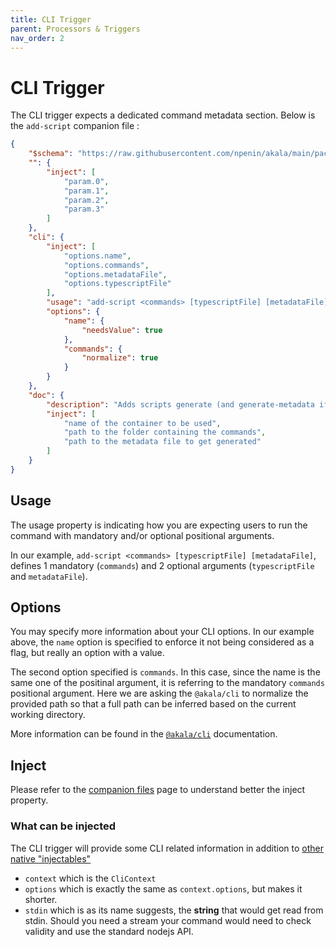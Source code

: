 ```yaml
---
title: CLI Trigger
parent: Processors & Triggers
nav_order: 2
---
```


# CLI Trigger

The CLI trigger expects a dedicated command metadata section. Below is the `add-script` companion file :

```json
{
    "$schema": "https://raw.githubusercontent.com/npenin/akala/main/packages/commands/command-schema.json",
    "": {
        "inject": [
            "param.0",
            "param.1",
            "param.2",
            "param.3"
        ]
    },
    "cli": {
        "inject": [
            "options.name",
            "options.commands",
            "options.metadataFile",
            "options.typescriptFile"
        ],
        "usage": "add-script <commands> [typescriptFile] [metadataFile]",
        "options": {
            "name": {
                "needsValue": true
            },
            "commands": {
                "normalize": true
            }
        }
    },
    "doc": {
        "description": "Adds scripts generate (and generate-metadata if `typescriptFile` is present) to the closest package.json\nif `name` is provided, generated scripts names are suffixed with the provided name",
        "inject": [
            "name of the container to be used",
            "path to the folder containing the commands",
            "path to the metadata file to get generated"
        ]
    }
}
```

## Usage

The usage property is indicating how you are expecting users to run the command with mandatory and/or optional positional arguments.

In our example, `add-script <commands> [typescriptFile] [metadataFile]`, defines 1 mandatory (`commands`) and 2 optional arguments (`typescriptFile` and `metadataFile`).

## Options

You may specify more information about your CLI options. In our example above, the `name` option is specified to enforce it not being considered as a flag, but really an option with a value.

The second option specified is `commands`. In this case, since the name is the same one of the positinal argument, it is referring to the mandatory `commands` positional argument. Here we are asking the `@akala/cli` to normalize the provided path so that a full path can be inferred based on the current working directory.

More information can be found in the [`@akala/cli`](../../_cli) documentation.

## Inject

Please refer to the [companion files](../companion-files) page to understand better the inject property.

### What can be injected

The CLI trigger will provide some CLI related information in addition to [other native "injectables"](../companion-files)

- `context` which is the `CliContext`
- `options` which is exactly the same as `context.options`, but makes it shorter.
- `stdin` which is as its name suggests, the **string** that would get read from stdin. Should you need a stream your command would need to check validity and use the standard nodejs API.

